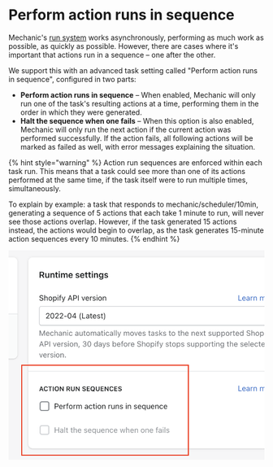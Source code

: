 # Perform action runs in sequence

Mechanic's [run system](https://docs.usemechanic.com/article/425-an-introduction-to-runs) works asynchronously, performing as much work as possible, as quickly as possible. However, there are cases where it's important that actions run in a sequence – one after the other.

We support this with an advanced task setting called "Perform action runs in sequence", configured in two parts:

* **Perform action runs in sequence** – When enabled, Mechanic will only run one of the task's resulting actions at a time, performing them in the order in which they were generated.
* **Halt the sequence when one fails** – When this option is also enabled, Mechanic will only run the next action if the current action was performed successfully. If the action fails, all following actions will be marked as failed as well, with error messages explaining the situation.

{% hint style="warning" %}
Action run sequences are enforced within each task run. This means that a task could see more than one of its actions performed at the same time, if the task itself were to run multiple times, simultaneously.

To explain by example: a task that responds to mechanic/scheduler/10min, generating a sequence of 5 actions that each take 1 minute to run, will never see those actions overlap. However, if the task generated 15 actions instead, the actions would begin to overlap, as the task generates 15-minute action sequences every 10 minutes.
{% endhint %}

![](<../../../.gitbook/assets/Screen Shot 2022-05-05 at 10.34.03 AM.png>)
